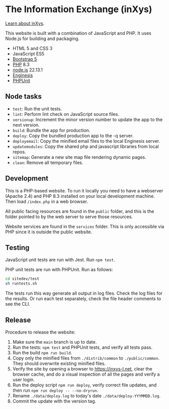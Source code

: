 # The Information Exchange (inXys)

[Learn about inXys](https://inxys.net/about/).

This website is built with a combination of JavaScript and PHP. It uses Node.js for building and packaging.

 * HTML 5 and CSS 3
 * JavaScript ES5
 * [Bootstrap 5](https://getbootstrap.com/docs/5.0/getting-started/introduction/)
 * [PHP](https://php.net) 8.3
 * [node.js](https://nodejs.org) 22.13.1
 * [Enginesis](https://enginesis.com)
 * [PHPUnit](https://docs.phpunit.de/en/10.5/installation.html)

## Node tasks

- `test`: Run the unit tests.
- `lint`: Perform lint check on JavaScript source files.
- `versionup`: Increment the minor version number to update the app to the next version.
- `build`: Bundle the app for production.
- `deploy`: Copy the bundled production app to the -q server.
- `deployemail`: Copy the minified email files to the local Enginesis server.
- `updatemodules`: Copy the shared php and javascript libraries from local repos. 
- `sitemap`: Generate a new site map file rendering dynamic pages.
- `clean`: Remove all temporary files.

## Development

This is a PHP-based website. To run it locally you need to have a webserver (Apache 2.4) and PHP 8.3 installed on your local development machine. Then load `/index.php` in a web browser.

All public facing resources are found in the `public` folder, and this is the folder pointed to by the web server to serve those resources.

Website services are found in the `services` folder. This is only accessible via PHP since it is outside the public website.

## Testing

JavaScript unit tests are run with Jest. Run `npm test`.

PHP unit tests are run with PHPUnit. Run as follows:

```bash
cd sitedev/test
sh runtests.sh
```

The tests run this way generate all output in log files. Check the log files for the results. Or run each test separately, check the file header comments to see the CLI.

## Release

Procedure to release the website:

1. Make sure the `main` branch is up to date.
2. Run the tests: `npm test` and PHPUnit tests, and verify all tests pass.
3. Run the build `npm run build`.
4. Copy only the minified files from `./distrib/common` to `./public/common`. They should overwrite existing minified files.
5. Verify the site by opening a browser to https://inxys-l.net, clear the browser cache, and do a visual inspection of all the pages and verify a user login.
6. Run the deploy script `npm run deploy`, verify correct file updates, and then run `npm run deploy -- --no-dryrun`.
7. Rename `./data/deploy.log` to today's date `./data/deploy-YYYMMDD.log`.
8. Commit the update with the version tag.
